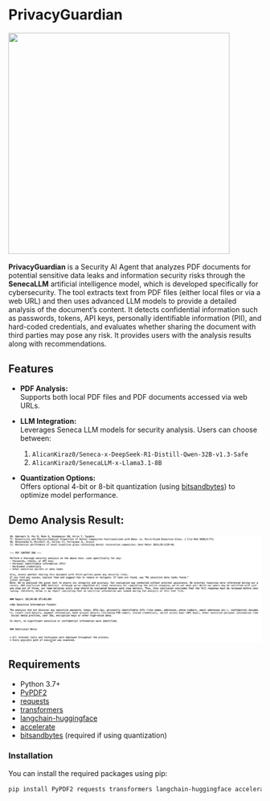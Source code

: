 # PrivacyGuardian

<img src="https://github.com/alicankiraz1/PrivacyGuardian/blob/main/PrivacyGuardian.png" width="440" height="440">

**PrivacyGuardian** is a Security AI Agent that analyzes PDF documents for potential sensitive data leaks and information security risks through the **SenecaLLM** artificial intelligence model, which is developed specifically for cybersecurity. The tool extracts text from PDF files (either local files or via a web URL) and then uses advanced LLM models to provide a detailed analysis of the document’s content. It detects confidential information such as passwords, tokens, API keys, personally identifiable information (PII), and hard-coded credentials, and evaluates whether sharing the document with third parties may pose any risk. It provides users with the analysis results along with recommendations.

## Features

- **PDF Analysis:**  
  Supports both local PDF files and PDF documents accessed via web URLs.

- **LLM Integration:**  
  Leverages Seneca LLM models for security analysis. Users can choose between:
  1. `AlicanKiraz0/Seneca-x-DeepSeek-R1-Distill-Qwen-32B-v1.3-Safe`
  2. `AlicanKiraz0/SenecaLLM-x-Llama3.1-8B`

- **Quantization Options:**  
  Offers optional 4-bit or 8-bit quantization (using [bitsandbytes](https://github.com/TimDettmers/bitsandbytes)) to optimize model performance.

## Demo Analysis Result:

![PrivacyGuardian Demo](Demo_Result.jpeg)


## Requirements

- Python 3.7+
- [PyPDF2](https://pypi.org/project/PyPDF2/)
- [requests](https://pypi.org/project/requests/)
- [transformers](https://pypi.org/project/transformers/)
- [langchain-huggingface](https://pypi.org/project/langchain-huggingface/)
- [accelerate](https://pypi.org/project/accelerate/)
- [bitsandbytes](https://github.com/TimDettmers/bitsandbytes) (required if using quantization)

### Installation

You can install the required packages using pip:

```bash
pip install PyPDF2 requests transformers langchain-huggingface accelerate bitsandbytes
```




